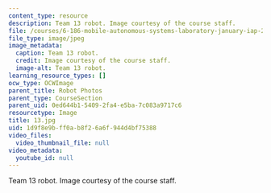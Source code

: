 ```yaml
---
content_type: resource
description: Team 13 robot. Image courtesy of the course staff.
file: /courses/6-186-mobile-autonomous-systems-laboratory-january-iap-2005/1d9f8e9bff0ab8f26a6f944d4bf75388_13.jpg
file_type: image/jpeg
image_metadata:
  caption: Team 13 robot.
  credit: Image courtesy of the course staff.
  image-alt: Team 13 robot.
learning_resource_types: []
ocw_type: OCWImage
parent_title: Robot Photos
parent_type: CourseSection
parent_uid: 0ed644b1-5409-2fa4-e5ba-7c083a9717c6
resourcetype: Image
title: 13.jpg
uid: 1d9f8e9b-ff0a-b8f2-6a6f-944d4bf75388
video_files:
  video_thumbnail_file: null
video_metadata:
  youtube_id: null
---
```

Team 13 robot. Image courtesy of the course staff.

